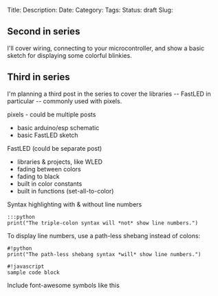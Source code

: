 Title:
Description:
Date:
Category:
Tags:
Status: draft
Slug:

## Second in series

I'll cover wiring, connecting to your microcontroller, and show a basic sketch for displaying some colorful blinkies.

## Third in series

I'm planning a third post in the series to cover the libraries -- FastLED in particular -- commonly used with pixels.

pixels - could be multiple posts

- basic arduino/esp schematic
- basic FastLED sketch

FastLED (could be separate post)

- libraries & projects, like WLED
- fading between colors
- fading to black
- built in color constants
- built in functions (set-all-to-color)

Syntax highlighting with & without line numbers

    :::python
    print("The triple-colon syntax will *not* show line numbers.")

To display line numbers, use a path-less shebang instead of colons:

    #!python
    print("The path-less shebang syntax *will* show line numbers.")

    #!javascript
    sample code block

Include font-awesome symbols like this
<i class="fa fa-heart red"></i>
